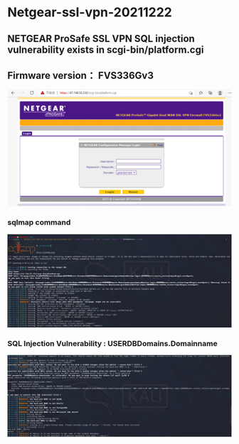 # Netgear-ssl-vpn-20211222


## NETGEAR ProSafe  SSL VPN  SQL injection vulnerability exists in scgi-bin/platform.cgi     


## Firmware version： FVS336Gv3  

![FVS336Gv3](https://github.com/badboycxcc/Netgear-ssl-vpn-20211222/blob/main/FSV336G-0.png)
### sqlmap command  
![](https://github.com/badboycxcc/Netgear-ssl-vpn-20211222/blob/main/FVS336G-1.png)
### SQL Injection Vulnerability : USERDBDomains.Domainname
![](https://github.com/badboycxcc/Netgear-ssl-vpn-20211222/blob/main/FVS336G-2.png)
